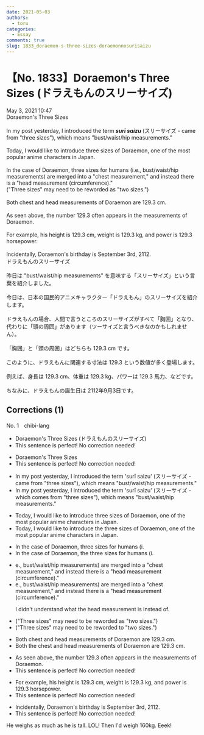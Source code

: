 ```yaml
---
date: 2021-05-03
authors:
  - toru
categories:
  - Essay
comments: true
slug: 1833_doraemon-s-three-sizes-doraemonnosurisaizu
---
```


# 【No. 1833】Doraemon's Three Sizes (ドラえもんのスリーサイズ)
<div class="date">May 3, 2021 10:47</div>
<div id="post"><div id="body_show_ori">
Doraemon's Three Sizes<br/><br/>In my post yesterday, I introduced the term <strong><em>surī saizu</em></strong> (スリーサイズ - came from "three sizes"), which means "bust/waist/hip measurements."<br/><br/>Today, I would like to introduce three sizes of Doraemon, one of the most popular anime characters in Japan.<br/><br/>In the case of Doraemon, three sizes for humans (i.e., bust/waist/hip measurements) are merged into a "chest measurement," and instead there is a "head measurement (circumference)." <br/>("Three sizes" may need to be reworded as "two sizes.")<br/><br/>Both chest and head measurements of Doraemon are 129.3 cm.<br/><br/>As seen above, the number 129.3 often appears in the measurements of Doraemon.<br/><br/>For example, his height is 129.3 cm, weight is 129.3 kg, and power is 129.3 horsepower.<br/><br/>Incidentally, Doraemon's birthday is September 3rd, 2112.
</div></div>

<!-- more -->

<div id="post_ja"><div id="body_show_mo">
ドラえもんのスリーサイズ<br/><br/>昨日は "bust/waist/hip measurements" を意味する「スリーサイズ」という言葉を紹介しました。<br/><br/>今日は、日本の国民的アニメキャラクター「ドラえもん」のスリーサイズを紹介します。<br/><br/>ドラえもんの場合、人間で言うところのスリーサイズがすべて「胸囲」となり、代わりに「頭の周囲」があります（ツーサイズと言うべきなのかもしれません）。<br/><br/>「胸囲」と「頭の周囲」はどちらも 129.3 cm です。<br/><br/>このように、ドラえもんに関連する寸法は 129.3 という数値が多く登場します。<br/><br/>例えば、身長は 129.3 cm、体重は 129.3 kg、パワーは 129.3 馬力、などです。<br/><br/>ちなみに、ドラえもんの誕生日は 2112年9月3日です。
</div></div>

## Corrections (1)
<div id="block"><div class="first_name"> No. 1　<span class="just_name">chibi-lang</span></div><div id="block2">
<ul class="correction_field">
<li class="incorrect">Doraemon's Three Sizes (ドラえもんのスリーサイズ)</li>
<li class="corrected perfect">This sentence is perfect! No correction needed!</li>
</ul>
<ul class="correction_field">
<li class="incorrect">Doraemon's Three Sizes</li>
<li class="corrected perfect">This sentence is perfect! No correction needed!</li>
</ul>
<ul class="correction_field">
<li class="incorrect">In my post yesterday, I introduced the term 'surī saizu' (スリーサイズ - came from "three sizes"), which means "bust/waist/hip measurements."</li>
<li class="corrected correct">
In my post yesterday, I introduced the term 'surī saizu' (スリーサイズ - <span class="f_blue">which comes</span> from "three sizes"), which means "bust/waist/hip measurements."
</li>
</ul>
<ul class="correction_field">
<li class="incorrect">Today, I would like to introduce three sizes of Doraemon, one of the most popular anime characters in Japan.</li>
<li class="corrected correct">
Today, I would like to introduce <span class="f_blue">the</span> three sizes of Doraemon, one of the most popular anime characters in Japan.
</li>
</ul>
<ul class="correction_field">
<li class="incorrect">In the case of Doraemon, three sizes for humans (i.</li>
<li class="corrected correct">
In the case of Doraemon, <span class="f_blue">the</span> three sizes for humans (i.
</li>
</ul>
<ul class="correction_field">
<li class="incorrect">e., bust/waist/hip measurements) are merged into a "chest measurement," and instead there is a "head measurement (circumference)." </li>
<li class="corrected correct">
e., bust/waist/hip measurements) are merged into a "chest measurement," and <span class="sline">instead there is a </span>"head measurement (circumference)." 
<p class="correction_comment">I didn't understand  what the head measurement is instead of.</p>
</li>
</ul>
<ul class="correction_field">
<li class="incorrect">("Three sizes" may need to be reworded as "two sizes.")</li>
<li class="corrected correct">
("Three sizes" may need to be reworded <span class="f_blue">to</span> "two sizes.")
</li>
</ul>
<ul class="correction_field">
<li class="incorrect">Both chest and head measurements of Doraemon are 129.3 cm.</li>
<li class="corrected correct">
Both <span class="f_blue">the</span> chest and head measurements of Doraemon are 129.3 cm.
</li>
</ul>
<ul class="correction_field">
<li class="incorrect">As seen above, the number 129.3 often appears in the measurements of Doraemon.</li>
<li class="corrected perfect">This sentence is perfect! No correction needed!</li>
</ul>
<ul class="correction_field">
<li class="incorrect">For example, his height is 129.3 cm, weight is 129.3 kg, and power is 129.3 horsepower.</li>
<li class="corrected perfect">This sentence is perfect! No correction needed!</li>
</ul>
<ul class="correction_field">
<li class="incorrect">Incidentally, Doraemon's birthday is September 3rd, 2112.</li>
<li class="corrected perfect">This sentence is perfect! No correction needed!</li>
</ul>
<p class="comment_small">
 He weighs as much as he is tall. LOL! Then I'd weigh 160kg. Eeek!
</p>

</div></div>
